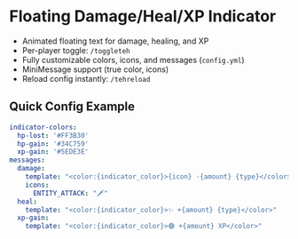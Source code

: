 # Floating Damage/Heal/XP Indicator
- Animated floating text for damage, healing, and XP
- Per-player toggle: `/toggleteh`
- Fully customizable colors, icons, and messages (`config.yml`)
- MiniMessage support (true color, icons)
- Reload config instantly: `/tehreload`

## Quick Config Example
```yaml
indicator-colors:
  hp-lost: '#FF3B30'
  hp-gain: '#34C759'
  xp-gain: '#5EDE3E'
messages:
  damage:
    template: "<color:{indicator_color}>{icon} -{amount} {type}</color>"
    icons:
      ENTITY_ATTACK: "🗡"
  heal:
    template: "<color:{indicator_color}>✨ +{amount} {type}</color>"
  xp-gain:
    template: "<color:{indicator_color}>🟢 +{amount} XP</color>"
```
